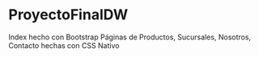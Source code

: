 # ProyectoFinalDW

Index hecho con Bootstrap
Páginas de Productos, Sucursales, Nosotros, Contacto hechas con CSS Nativo
